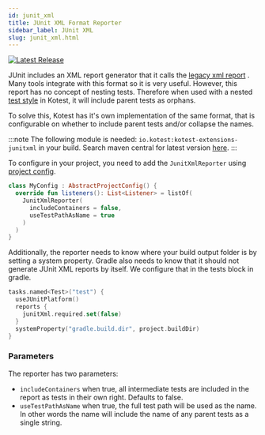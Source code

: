 ```yaml
---
id: junit_xml
title: JUnit XML Format Reporter
sidebar_label: JUnit XML
slug: junit_xml.html
---
```



[![Latest Release](https://img.shields.io/maven-central/v/io.kotest/kotest-extensions-junitxml)](https://search.maven.org/artifact/io.kotest/kotest-extensions-junitxml)


JUnit includes an XML report generator that it calls
the [legacy xml report](https://junit.org/junit5/docs/5.5.0-RC2/api/org/junit/platform/reporting/legacy/xml/LegacyXmlReportGeneratingListener.html)
. Many tools integrate with this format so it is very useful. However, this report has no concept of nesting tests.
Therefore when used with a nested [test style](../framework/styles.md) in Kotest, it will include parent tests as
orphans.

To solve this, Kotest has it's own implementation of the same format, that is configurable on whether to include parent
tests and/or collapse the names.

:::note
The following module is needed: `io.kotest:kotest-extensions-junitxml` in your build. Search maven central for latest version [here](https://search.maven.org/search?q=kotest-extensions-junitxml).
:::

To configure in your project, you need to add the `JunitXmlReporter` using [project config](../framework/project_config.md).

```kotlin
class MyConfig : AbstractProjectConfig() {
  override fun listeners(): List<Listener> = listOf(
    JunitXmlReporter(
      includeContainers = false,
      useTestPathAsName = true
    )
  )
}
```

Additionally, the reporter needs to know where your build output folder is by setting a system property.
Gradle also needs to know that it should not generate JUnit XML reports by itself.
We configure that in the tests block in gradle.

```kotlin
tasks.named<Test>("test") {
  useJUnitPlatform()
  reports {
    junitXml.required.set(false)
  }
  systemProperty("gradle.build.dir", project.buildDir)
}
```

### Parameters

The reporter has two parameters:

* `includeContainers` when true, all intermediate tests are included in the report as tests in their own right. Defaults
  to false.
* `useTestPathAsName` when true, the full test path will be used as the name. In other words the name will include the
  name of any parent tests as a single string.
